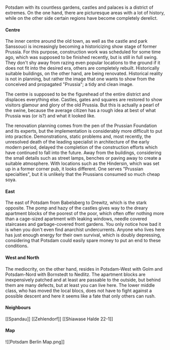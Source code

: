 Potsdam with its countless gardens, castles and palaces is a district of extremes. On the one hand, there are picturesque areas with a lot of history, while on the other side certain regions have become completely derelict.

#### Centre 
The inner centre around the old town, as well as the castle and park Sanssouci is increasingly becoming a historicizing show stage of former Prussia. For this purpose, construction work was scheduled for some time ago, which was supposed to be finished recently, but is still in full swing. They don't shy away from razing even popular locations to the ground if it does not fit into the desired era, others are completely rebuilt. Historically suitable buildings, on the other hand, are being renovated. Historical reality is not in planning, but rather the image that one wants to show from the conceived and propagated "Prussia"; a tidy and clean image.

The centre is supposed to be the figurehead of the entire district and displaces everything else. Castles, gates and squares are restored to show visitors glamour and glory of the old Prussia. But this is actually a pearl of the swine, because the average citizen has a rough idea at best of what Prussia was (or is?) and what it looked like.

The renovation planning comes from the pen of the Prussian Foundation and its experts, but the implementation is considerably more difficult to put into practice. Demonstrations, static problems and, most recently, the unresolved death of the leading specialist in architecture of the early modern period, delayed the completion of the construction efforts which have continued to fall into the future. Away from the buildings, considering the small details such as street lamps, benches or paving away to create a suitable atmosphere. With locations such as the Hindersin, which was set up in a former corner pub, it looks different. One serves "Prussian specialties", but it is unlikely that the Prussians consumed so much cheap soya.

#### East
The east of Potsdam from Babelsberg to Drewitz, which is the stark opposite. The pomp and hazy of the castles gives way to the dreary apartment blocks of the poorest of the poor, which often offer nothing more than a cage-sized apartment with leaking windows, needle covered staircases and garbage-covered front gardens. You only notice how bad it is when you don't even find anarchist undercurrents. Anyone who lives here has just enough energy for their own survival, which is doubly depressing, considering that Potsdam could easily spare money to put an end to these conditions.

#### West and North
The mediocrity, on the other hand, resides in Potsdam-West with Golm and Potsdam-Nord with Bornstedt to Nedlitz. The apartment blocks are inexpensively patched and at least are passable to the outside, but behind them are many defects, but at least you can live here. The lower middle class, who has moved the local blocs, does not have to fight against a possible descent and here it seems like a fate that only others can rush.
#### Neighbours
[[Spandau]]
[[Zehlendorf]]
[[Shiawase Halde 22-1]]
#### Map
![[Potsdam Berlin Map.png]]